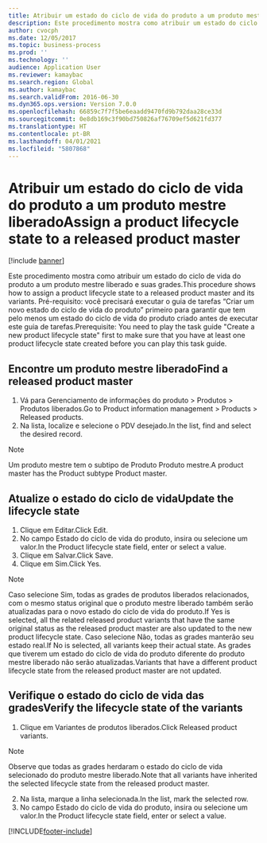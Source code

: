 ```yaml
---
title: Atribuir um estado do ciclo de vida do produto a um produto mestre liberado
description: Este procedimento mostra como atribuir um estado do ciclo de vida do produto a um produto mestre liberado e suas grades.
author: cvocph
ms.date: 12/05/2017
ms.topic: business-process
ms.prod: ''
ms.technology: ''
audience: Application User
ms.reviewer: kamaybac
ms.search.region: Global
ms.author: kamaybac
ms.search.validFrom: 2016-06-30
ms.dyn365.ops.version: Version 7.0.0
ms.openlocfilehash: 66859c7f7f5be6eaadd9470fd9b792daa28ce33d
ms.sourcegitcommit: 0e8db169c3f90bd750826af76709ef5d621fd377
ms.translationtype: HT
ms.contentlocale: pt-BR
ms.lasthandoff: 04/01/2021
ms.locfileid: "5807868"
---
```

# <a name="assign-a-product-lifecycle-state-to-a-released-product-master"></a><span data-ttu-id="950d4-103">Atribuir um estado do ciclo de vida do produto a um produto mestre liberado</span><span class="sxs-lookup"><span data-stu-id="950d4-103">Assign a product lifecycle state to a released product master</span></span>

[!include [banner](../../includes/banner.md)]

<span data-ttu-id="950d4-104">Este procedimento mostra como atribuir um estado do ciclo de vida do produto a um produto mestre liberado e suas grades.</span><span class="sxs-lookup"><span data-stu-id="950d4-104">This procedure shows how to assign a product lifecycle state to a released product master and its variants.</span></span> <span data-ttu-id="950d4-105">Pré-requisito: você precisará executar o guia de tarefas “Criar um novo estado do ciclo de vida do produto” primeiro para garantir que tem pelo menos um estado do ciclo de vida do produto criado antes de executar este guia de tarefas.</span><span class="sxs-lookup"><span data-stu-id="950d4-105">Prerequisite: You need to play the task guide "Create a new product lifecycle state" first to make sure that you have at least one product lifecycle state created before you can play this task guide.</span></span>


## <a name="find-a-released-product-master"></a><span data-ttu-id="950d4-106">Encontre um produto mestre liberado</span><span class="sxs-lookup"><span data-stu-id="950d4-106">Find a released product master</span></span>
1. <span data-ttu-id="950d4-107">Vá para Gerenciamento de informações do produto > Produtos > Produtos liberados.</span><span class="sxs-lookup"><span data-stu-id="950d4-107">Go to Product information management > Products > Released products.</span></span>
2. <span data-ttu-id="950d4-108">Na lista, localize e selecione o PDV desejado.</span><span class="sxs-lookup"><span data-stu-id="950d4-108">In the list, find and select the desired record.</span></span>

> [!NOTE]
> <span data-ttu-id="950d4-109">Um produto mestre tem o subtipo de Produto Produto mestre.</span><span class="sxs-lookup"><span data-stu-id="950d4-109">A product master has the Product subtype Product master.</span></span>  

## <a name="update-the-lifecycle-state"></a><span data-ttu-id="950d4-110">Atualize o estado do ciclo de vida</span><span class="sxs-lookup"><span data-stu-id="950d4-110">Update the lifecycle state</span></span>
1. <span data-ttu-id="950d4-111">Clique em Editar.</span><span class="sxs-lookup"><span data-stu-id="950d4-111">Click Edit.</span></span>
2. <span data-ttu-id="950d4-112">No campo Estado do ciclo de vida do produto, insira ou selecione um valor.</span><span class="sxs-lookup"><span data-stu-id="950d4-112">In the Product lifecycle state field, enter or select a value.</span></span>
3. <span data-ttu-id="950d4-113">Clique em Salvar.</span><span class="sxs-lookup"><span data-stu-id="950d4-113">Click Save.</span></span>
4. <span data-ttu-id="950d4-114">Clique em Sim.</span><span class="sxs-lookup"><span data-stu-id="950d4-114">Click Yes.</span></span>

> [!NOTE]
> <span data-ttu-id="950d4-115">Caso selecione Sim, todas as grades de produtos liberados relacionados, com o mesmo status original que o produto mestre liberado também serão atualizadas para o novo estado do ciclo de vida do produto.</span><span class="sxs-lookup"><span data-stu-id="950d4-115">If Yes is selected, all the related released product variants that have the same original status as the released product master are also updated to the new product lifecycle state.</span></span> <span data-ttu-id="950d4-116">Caso selecione Não, todas as grades manterão seu estado real.</span><span class="sxs-lookup"><span data-stu-id="950d4-116">If No is selected, all variants keep their actual state.</span></span> <span data-ttu-id="950d4-117">As grades que tiverem um estado do ciclo de vida do produto diferente do produto mestre liberado não serão atualizadas.</span><span class="sxs-lookup"><span data-stu-id="950d4-117">Variants that have a different product lifecycle state from the released product master are not updated.</span></span>  

## <a name="verify-the-lifecycle-state-of-the-variants"></a><span data-ttu-id="950d4-118">Verifique o estado do ciclo de vida das grades</span><span class="sxs-lookup"><span data-stu-id="950d4-118">Verify the lifecycle state of the variants</span></span>
1. <span data-ttu-id="950d4-119">Clique em Variantes de produtos liberados.</span><span class="sxs-lookup"><span data-stu-id="950d4-119">Click Released product variants.</span></span>

> [!NOTE]
> <span data-ttu-id="950d4-120">Observe que todas as grades herdaram o estado do ciclo de vida selecionado do produto mestre liberado.</span><span class="sxs-lookup"><span data-stu-id="950d4-120">Note that all variants have inherited the selected lifecycle state from the released product master.</span></span>  

2. <span data-ttu-id="950d4-121">Na lista, marque a linha selecionada.</span><span class="sxs-lookup"><span data-stu-id="950d4-121">In the list, mark the selected row.</span></span>
3. <span data-ttu-id="950d4-122">No campo Estado do ciclo de vida do produto, insira ou selecione um valor.</span><span class="sxs-lookup"><span data-stu-id="950d4-122">In the Product lifecycle state field, enter or select a value.</span></span>



[!INCLUDE[footer-include](../../../includes/footer-banner.md)]